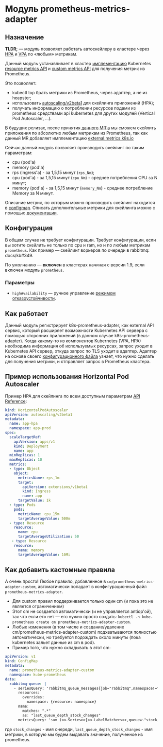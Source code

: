 Модуль prometheus-metrics-adapter
==========================

## Назначение

**TLDR;** — модуль позволяет работать автоскейлеру в кластере через [HPA](https://kubernetes.io/docs/tasks/run-application/horizontal-pod-autoscale/) и [VPA](https://github.com/deckhouse/deckhouse/blob/master/modules/302-vertical-pod-autoscaler/README.md) по «любым» метрикам.

Данный модуль устанавливает в кластер [имплементацию](https://github.com/DirectXMan12/k8s-prometheus-adapter) Kubernetes [resource metrics API](https://github.com/kubernetes/community/blob/master/contributors/design-proposals/instrumentation/resource-metrics-api.md) и [custom metrics API](https://github.com/kubernetes/community/blob/master/contributors/design-proposals/instrumentation/custom-metrics-api.md) для получения метрик из Prometheus.

Это позволяет:
- kubectl top брать метрики из Prometheus, через адаптер, а не из heapster;
- использовать [autoscaling/v2beta1](https://v1-10.docs.kubernetes.io/docs/reference/generated/kubernetes-api/v1.10/#horizontalpodautoscaler-v2beta1-autoscaling) для скейлинга приложений (HPA);
- получать информацию о потреблении ресурсов подами из prometheus средствами api kubernetes для других модулей (Vertical Pod Autoscaler, ...).

В будуших релизах, после принятия [данного MR'а](https://github.com/DirectXMan12/k8s-prometheus-adapter/pull/146) мы сможем скейлить приложения по абсолютно любым метрикам из Prometheus, так как данный MR добавляет имплементацию [external.metrics.k8s.io](https://github.com/kubernetes/community/blob/master/contributors/design-proposals/instrumentation/external-metrics-api.md)

Сейчас данный модуль позволяет производить скейлинг по таким параметрам:
* cpu (pod'а)
* memory (pod'а)
* rps (ingress'а) - за 1,5,15 минут (`rps_Nm`);
* cpu (pod'а) - за 1,5,15 минут (`cpu_Nm`) - среднее потребления CPU за N минут;
* memory (pod'a) - за 1,5,15 минут (`memory_Nm`) - среднее потребление Memory за N минут.

Описание метрик, по которым можно производить скейлинг находится в [configmap](templates/config-map.yaml). Описать дополнительные метрики для скейлинга можно с помощью [документации](https://github.com/DirectXMan12/k8s-prometheus-adapter/blob/v0.4.1/docs/walkthrough.md).

##  Конфигурация

В общем случае не требует конфигурации. Требует конфигурации, если вы хотите скейлить не только по cpu и ram, но и по любым метрикам `prometheus`. Как пример — скейлинг воркеров по очереди в rabbitmq: docs/kb#349.

По умолчанию — **включен** в кластерах начиная с версии 1.9, если включен модуль `prometheus`.

### Параметры

* `highAvailability` — ручное управление [режимом отказоустойчивости](/FEATURES.md#отказоустойчивость).

## Как работает

Данный модуль регистрирует k8s-prometheus-adapter, как external API сервис, который расширяет возможности Kubernetes API сервера с помощью сторонних приложений (в данном случае k8s-prometheus-adapter). Когда какому-то из компонентов Kubernetes (VPA, HPA) необходима информация об используемых ресурсах, запрос уходит в Kubernetes API сервер, откуда запрос по TLS уходит в адаптер. Адаптер на основе своего [конфигурационного файла](templates/config-map.yaml) узнает, что нужно сделать для получения метрики, и отправляет запрос в Prometheus кластера.

## Пример использования Horizontal Pod Autoscaler

Пример HPA для скейлинга по всем доступным параметрам [API Reference](https://v1-10.docs.kubernetes.io/docs/reference/generated/kubernetes-api/v1.10/#horizontalpodautoscaler-v2beta1-autoscaling):

```yaml
kind: HorizontalPodAutoscaler
apiVersion: autoscaling/v2beta1
metadata:
  name: app-hpa
  namespace: app-prod
spec:
  scaleTargetRef:
    apiVersion: apps/v1
    kind: Deployment
    name: app
  minReplicas: 1
  maxReplicas: 10
  metrics:
  - type: Object
    object:
      metricsName: rps_1m
      target:
        apiVersion: extensions/v1beta1
        kind: Ingress
        name: app
      targetValue: 1k
  - type: Pods
    pods:
      metricName: cpu_15m
      targetAverageValue: 500m
  - type: Resource
    resource:
      name: cpu
      targetAverageUtilization: 50
   - type: Resource
    resource:
      name: memory
      targetAverageValue: 10Mi
```

## Как добавить кастомные правила

А очень просто! Любое правило, добавленное в `cm/prometheus-metrics-adapter-custom`, автоматически попадает в конфигурационный файл `prometheus-metrics-adapter`.

* Для custom правил поддерживается только один cm (и пока это не является ограничением)
* Этот cm не создается автоматически (и не управляется antiop'ой), так что если его нет — его нужно просто создать: `kubectl -n kube-prometheus create cm prometheus-metrics-adapter-custom`.
* Любые изменения (в том числе и создание/удаление cm/prometheus-metrics-adapter-custom) подхватываются полностью автоматически, но требуется подождать около минуты (пока kubernetes зальет данные из cm в pod).
* Пример того, что нужно складывать в этот cm:

```yaml
apiVersion: v1
kind: ConfigMap
metadata:
  name: prometheus-metrics-adapter-custom
  namespace: kube-prometheus
data:
  rabbitmq-queue: |
    - seriesQuery: 'rabbitmq_queue_messages{job="rabbitmq",namespace!="",pod=~"rabbitmq-0",queue=~"stock_changes",service="rmq",vhost="/"}'
      resources:
        overrides:
          namespace: {resource: namespace}
      name:
        matches: ".*"
        as: "last_queue_depth_stock_changes"
      metricsQuery: 'sum (<<.Series>>{<<.LabelMatchers>>,queue=~"stock_changes"}) by (<<.GroupBy>>)'
```

 где `stock_changes` - имя очереди, `last_queue_depth_stock_changes` - имя метрики, в которую мы будем выдавать значение, полученное из prometheus.
